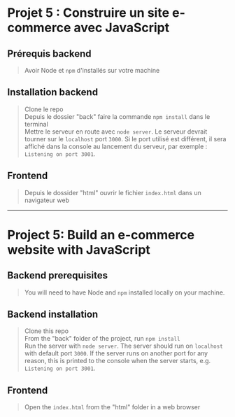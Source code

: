# Projet 5 : Construire un site e-commerce avec JavaScript

## Prérequis backend

> Avoir Node et `npm` d'installés sur votre machine

## Installation backend

> Clone le repo <br />
> Depuis le dossier "back" faire la commande `npm install` dans le terminal  <br />
> Mettre le serveur en route avec `node server`. Le serveur devrait tourner sur le `localhost` port `3000`. Si le port utilisé est différent, il sera affiché dans la console au lancement du serveur, par exemple : `Listening on port 3001`.

## Frontend

> Depuis le dossider "html" ouvrir le fichier `index.html` dans un navigateur web

___

# Project 5: Build an e-commerce website with JavaScript

## Backend prerequisites 

> You will need to have Node and `npm` installed locally on your machine.

## Backend installation

> Clone this repo <br />
> From the "back" folder of the project, run `npm install` <br />
> Run the server with `node server`. The server should run on `localhost` with default port `3000`. If the
server runs on another port for any reason, this is printed to the
console when the server starts, e.g. `Listening on port 3001`.

## Frontend

> Open the `index.html` from the "html" folder in a web browser
